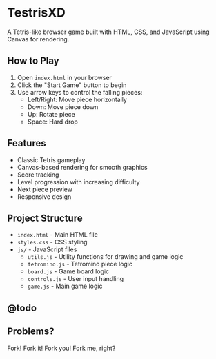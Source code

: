 <!-- Copyright (c) 2023 Ralf Grawunder -->

# TestrisXD

A Tetris-like browser game built with HTML, CSS, and JavaScript using Canvas for rendering.

## How to Play

1. Open `index.html` in your browser
2. Click the "Start Game" button to begin
3. Use arrow keys to control the falling pieces:
   - Left/Right: Move piece horizontally
   - Down: Move piece down
   - Up: Rotate piece
   - Space: Hard drop

## Features

- Classic Tetris gameplay
- Canvas-based rendering for smooth graphics
- Score tracking
- Level progression with increasing difficulty
- Next piece preview
- Responsive design

## Project Structure

- `index.html` - Main HTML file
- `styles.css` - CSS styling
- `js/` - JavaScript files
  - `utils.js` - Utility functions for drawing and game logic
  - `tetromino.js` - Tetromino piece logic
  - `board.js` - Game board logic
  - `controls.js` - User input handling
  - `game.js` - Main game logic

## @todo

## Problems?

Fork! Fork it! Fork you! Fork me, right?
